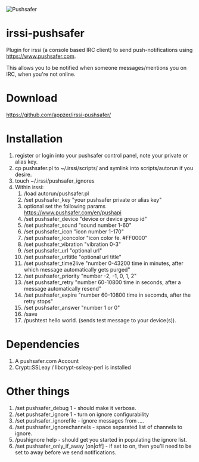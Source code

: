 ![Pushsafer](https://www.pushsafer.com/de/assets/logos/logo.png)
# irssi-pushsafer

Plugin for irssi (a console based IRC client) to send push-notifications using https://www.pushsafer.com.

This allows you to be notified when someone messages/mentions you on IRC, 
when you're not online.

# Download
https://github.com/appzer/irssi-pushsafer/

# Installation

  1. register or login into your pushsafer control panel, note your private or alias key.
  2. cp pushsafer.pl to ~/.irssi/scripts/ and symlink into scripts/autorun if you desire.
  3. touch ~/.irssi/pushsafer_ignores
  4. Within irssi:
      1. /load autorun/pushsafer.pl
      2. /set pushsafer_key "your pushsafer private or alias key"
      3. optional set the following params https://www.pushsafer.com/en/pushapi
      4. /set pushsafer_device "device or device group id"
      5. /set pushsafer_sound "sound number 1-60"
      6. /set pushsafer_icon "icon number 1-170"
      7. /set pushsafer_iconcolor "icon color fe. #FF0000"
      8. /set pushsafer_vibration "vibration 0-3"
      9. /set pushsafer_url "optional url"
      10. /set pushsafer_urltitle "optional url title"
      11. /set pushsafer_time2live "number 0-43200 time in minutes, after which message automatically gets purged"
      11. /set pushsafer_priority "number -2, -1, 0, 1, 2"
      12. /set pushsafer_retry "number 60-10800 time in seconds, after a message automatically resend"
      13. /set pushsafer_expire "number 60-10800 time in secomds, after the retry stops"
      14. /set pushsafer_answer "number 1 or 0"
      15. /save
      16. /pushtest hello world. (sends test message to your device(s)).

# Dependencies

  1. A pushsafer.com Account
  2. Crypt::SSLeay / libcrypt-ssleay-perl is installed 

# Other things 

  1. /set pushsafer_debug 1 - should make it verbose.
  2. /set pushsafer_ignore 1 - turn on ignore configurability
  3. /set pushsafer_ignorefile - ignore messages from ....
  4. /set pushsafer_ignorechannels - space separated list of channels to ignore.
  5. /pushignore help - should get you started in populating the ignore list.
  6. /set pushsafer_only_if_away [on|off] - if set to on, then you'll need to be set to away before we send notifications.

